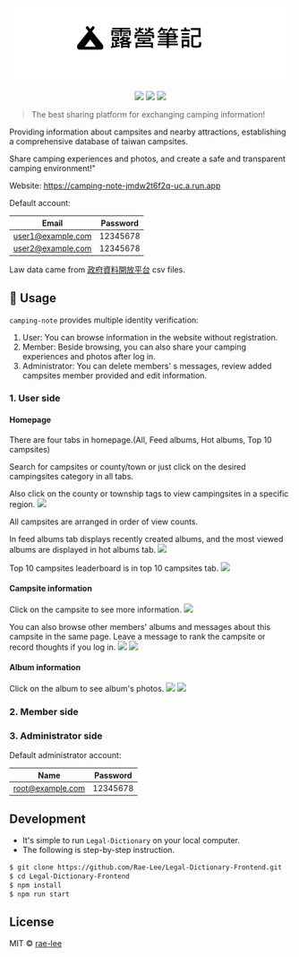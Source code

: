 <p align=center>
<img src="https://raw.githubusercontent.com/Rae-Lee/camping-note/main/logo.PNG">
</p>
<p align=center>
<a target="_blank" href="http://nodejs.org/download/" title="Node version"><img src="https://img.shields.io/badge/node.js-%3E=_6.0-green.svg"></a>
<a target="_blank" href="https://opensource.org/licenses/MIT" title="License: MIT"><img src="https://img.shields.io/badge/License-MIT-blue.svg"></a>
<a target="_blank" href="http://makeapullrequest.com" title="PRs Welcome"><img src="https://img.shields.io/badge/PRs-welcome-brightgreen.svg"></a>
</p>



> The best sharing platform for exchanging camping information!

Providing information about campsites and nearby attractions, establishing a comprehensive database of taiwan campsites. 

Share camping experiences and photos, and create a safe and transparent camping environment!"

Website: https://camping-note-jmdw2t6f2q-uc.a.run.app

Default account:

| Email  |  Password |                                                                                                                                               
| ----- |---------- | 
| user1@example.com | 12345678  |
| user2@example.com | 12345678  |


Law data came from [政府資料開放平台](https://data.gov.tw/dataset/132066) csv files.


## :flower_playing_cards: Usage

`camping-note` provides multiple identity verification:

1. User: You can browse information in the website without registration.
2. Member: Beside browsing, you can also share your camping experiences and photos after log in.
3. Administrator: You can delete members' s messages, review added campsites member provided and edit information.

### 1. User side

#### Homepage

There are four tabs in homepage.(All, Feed albums, Hot albums, Top 10 campsites)

Search for campsites or county/town or just click on the desired campingsites category in all tabs.

Also click on the county or township tags to view campingsites in a specific region.
![](/public/homepage.PNG)

All campsites are arranged in order of view counts.

In feed albums tab displays recently created albums, and the most viewed albums are displayed in hot albums tab.
![](/public/feed-albums.PNG)

Top 10 campsites leaderboard is in top 10 campsites tab.
![](/public/top-campsites.PNG)


#### Campsite information

Click on the campsite to see more information.
![](/public/campsite.PNG)

You can also browse other members' albums and messages about this campsite in the same page.
Leave a message to rank the campsite or record thoughts if you log in. 
![](/public/relate-albums.PNG)
![](/public/messages.PNG)

#### Album information

Click on the album to see album's photos.
![](/public/album-title.PNG)
![](/public/album-photo.PNG)

### 2. Member side

### 3. Administrator side

Default administrator account:

| Name  |  Password |                                                                                                                                               
| ----- |---------- | 
| root@example.com  | 12345678  |




## Development


* It's simple to run `Legal-Dictionary` on your local computer.  
* The following is step-by-step instruction.

```
$ git clone https://github.com/Rae-Lee/Legal-Dictionary-Frontend.git
$ cd Legal-Dictionary-Frontend
$ npm install
$ npm run start
```

## License

MIT © [rae-lee](https://github.com/rae-lee)
